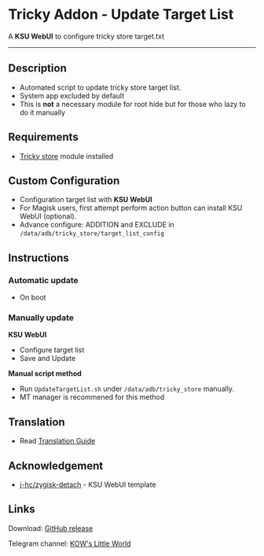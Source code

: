 # **Tricky Addon - Update Target List**
A **KSU WebUI** to configure tricky store target.txt

---
## Description
- Automated script to update tricky store target list.
- System app excluded by default
- This is **not** a necessary module for root hide but for those who lazy to do it manually

## Requirements
- [Tricky store](https://github.com/5ec1cff/TrickyStore) module installed

## Custom Configuration
- Configuration target list with **KSU WebUI**
- For Magisk users, first attempt perform action button can install KSU WebUI (optional).
- Advance configure: ADDITION and EXCLUDE in `/data/adb/tricky_store/target_list_config`

## Instructions
### Automatic update
- On boot

### Manually update
**KSU WebUI**
- Configure target list
- Save and Update

**Manual script method**
- Run `UpdateTargetList.sh` under `/data/adb/tricky_store` manually.
- MT manager is recommened for this method

## Translation
- Read [Translation Guide](https://github.com/KOWX712/Tricky-Addon-Update-Target-List/tree/master/module/webroot/locales/A-translate.md)

## Acknowledgement
- [j-hc/zygisk-detach](https://github.com/j-hc/zygisk-detach) - KSU WebUI template

## Links
Download: [GitHub release](https://github.com/KOWX712/Tricky-Addon-Update-Target-List/releases)

Telegram channel: [KOW's Little World](https://t.me/kowchannel)
